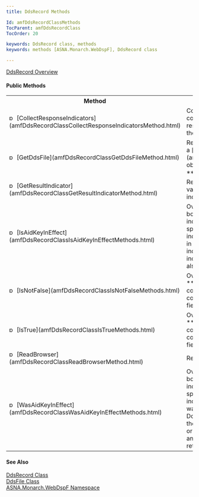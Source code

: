 ```yaml
---
title: DdsRecord Methods

Id: amfDdsRecordClassMethods
TocParent: amfDdsRecordClass
TocOrder: 20

keywords: DdsRecord class, methods
keywords: methods [ASNA.Monarch.WebDspF], DdsRecord class

---
```


[DdsRecord Overview](amfDdsRecordClass.html) 

#### Public Methods
<table class="mytable" cellspacing="0" cellpadding="4" width="90%">
          <colgroup>
          <col width="30%" />
          <col width="70%" />
          </colgroup>
          <tr><th>Method</th>
          <th>Description</th>
          </tr>
          <tr>
            <td><img alt="public methods" src="../Images/Methods.bmp" width="16" height="16" border="0" /> [CollectResponseIndicators](amfDdsRecordClassCollectResponseIndicatorsMethod.html)</td>
            <td>Collects an array
            containing the response indicators for the record.</td>
          </tr>
          <tr>
            <td><img alt="public methods" src="../Images/Methods.bmp" width="16" height="16" border="0" /> [GetDdsFile](amfDdsRecordClassGetDdsFileMethod.html)</td>
            <td>Returns an instance of a 
            [
            DdsFile](amfDdsFileClass.html) object for the 
 **DdsRecord** .</td>
          </tr>
          <tr>
            <td><img alt="public methods" src="../Images/Methods.bmp" width="16" height="16" border="0" /> [GetResultIndicator](amfDdsRecordClassGetResultIndicatorMethod.html)</td>
            <td>Returns the integer value
            for the result indicator specified.</td>
          </tr>
          <tr>
            <td><img alt="public methods" src="../Images/Methods.bmp" width="16" height="16" border="0" /> [IsAidKeyInEffect](amfDdsRecordClassIsAidKeyInEffectMethods.html)</td>
            <td>Overloaded. Returns a
            boolean value indicating if the specific key or
            indicator is in effect. If in effect, the
            resulting indicator or resulting indicator and text are
            also returned.</td>
          </tr>
          <tr>
            <td><img alt="public methods" src="../Images/Methods.bmp" width="16" height="16" border="0" /> [IsNotFalse](amfDdsRecordClassIsNotFalseMethods.html)</td>
            <td>Overloaded. Returns 
 **true**  if the condition or the condition
            for a specific field is not false.</td>
          </tr>
          <tr>
            <td><img alt="public methods" src="../Images/Methods.bmp" width="16" height="16" border="0" /> [IsTrue](amfDdsRecordClassIsTrueMethods.html)</td>
            <td>Overloaded. Returns 
 **true**  if the condition or the condition
            for a specific field is true.</td>
          </tr>
          <tr>
            <td><img alt="public methods" src="../Images/Methods.bmp" width="16" height="16" border="0" /> [ReadBrowser](amfDdsRecordClassReadBrowserMethod.html)</td>
            <td>Reads the browser.</td>
          </tr>
          <tr>
            <td><img alt="public methods" src="../Images/Methods.bmp" width="16" height="16" border="0" /> [WasAidKeyInEffect](amfDdsRecordClassWasAidKeyInEffectMethods.html)</td>
            <td>Overloaded. Returns a
            boolean value indicating if the specific key or
            indicator expression was in effect for the
            DdsRecord.  If in effect, the resulting indicator
            or resulting indicator and text are
            also returned.</td>
          </tr>
</table>

#### See Also
[DdsRecord
      Class](amfDdsRecordClass.html)
      <br />
      [DdsFile Class](amfDdsFileClass.html)
      <br />
      [
      ASNA.Monarch.WebDspF Namespace](amfWebDspFNamespace.html)

